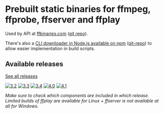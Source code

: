 # Prebuilt static binaries for ffmpeg, ffprobe, ffserver and ffplay

Used by API at [ffbinaries.com](http://ffbinaries.com) ([git repo](https://github.com/vot/ffbinaries-api)).

There's also a [CLI downloader in Node.js available on npm](https://www.npmjs.com/package/ffbinaries) ([git-repo](https://github.com/vot/ffbinaries-node)) to allow easier implementation in build scripts.


## Available releases

[See all releases](https://github.com/vot/ffbinaries-prebuilt/releases)

[![3.2](https://img.shields.io/github/downloads/vot/ffbinaries-prebuilt/v3.2/total.svg)](https://github.com/vot/ffbinaries-prebuilt/releases/tag/v3.2)
[![3.3](https://img.shields.io/github/downloads/vot/ffbinaries-prebuilt/v3.3/total.svg)](https://github.com/vot/ffbinaries-prebuilt/releases/tag/v3.3)
[![3.4](https://img.shields.io/github/downloads/vot/ffbinaries-prebuilt/v3.4/total.svg)](https://github.com/vot/ffbinaries-prebuilt/releases/tag/v3.4)
[![4.0](https://img.shields.io/github/downloads/vot/ffbinaries-prebuilt/v4.0/total.svg)](https://github.com/vot/ffbinaries-prebuilt/releases/tag/v4.0)
[![4.1](https://img.shields.io/github/downloads/vot/ffbinaries-prebuilt/v4.1/total.svg)](https://github.com/vot/ffbinaries-prebuilt/releases/tag/v4.1)

*Make sure to check which components are included in which release. Limited builds of ffplay are available for Linux + ffserver is not available at all for Windows.*
